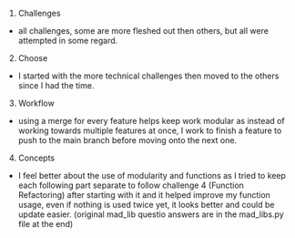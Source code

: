 1. Challenges
  - all challenges, some are more fleshed out then others, but all were attempted in some regard.
2. Choose
  - I started with the more technical challenges then moved to the others since I had the time.
3. Workflow
  - using a merge for every feature helps keep  work modular as instead of working towards multiple features at once, I work to finish a feature to push to the main branch before moving onto the next one.
4. Concepts
  - I feel better about the use of modularity and functions as I tried to keep each following part separate to follow challenge 4 (Function Refactoring) after starting with it and it helped improve my function usage, even if nothing is used twice yet, it looks better and could be update easier.
(original mad_lib questio answers are in the mad_libs.py file at the end)
